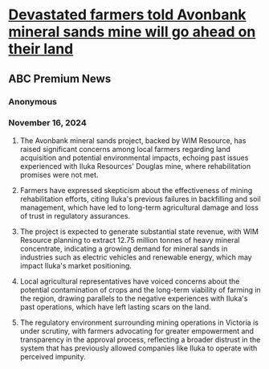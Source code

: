 # [Devastated farmers told Avonbank mineral sands mine will go ahead on their land](https://advance.lexis.com/api/document?collection=news&id=urn:contentItem:6DF2-03N1-JBN5-F2PD-00000-00&context=1519360)
## ABC Premium News
### Anonymous
### November 16, 2024

1. The Avonbank mineral sands project, backed by WIM Resource, has raised significant concerns among local farmers regarding land acquisition and potential environmental impacts, echoing past issues experienced with Iluka Resources' Douglas mine, where rehabilitation promises were not met.

2. Farmers have expressed skepticism about the effectiveness of mining rehabilitation efforts, citing Iluka's previous failures in backfilling and soil management, which have led to long-term agricultural damage and loss of trust in regulatory assurances.

3. The project is expected to generate substantial state revenue, with WIM Resource planning to extract 12.75 million tonnes of heavy mineral concentrate, indicating a growing demand for mineral sands in industries such as electric vehicles and renewable energy, which may impact Iluka's market positioning.

4. Local agricultural representatives have voiced concerns about the potential contamination of crops and the long-term viability of farming in the region, drawing parallels to the negative experiences with Iluka's past operations, which have left lasting scars on the land.

5. The regulatory environment surrounding mining operations in Victoria is under scrutiny, with farmers advocating for greater empowerment and transparency in the approval process, reflecting a broader distrust in the system that has previously allowed companies like Iluka to operate with perceived impunity.